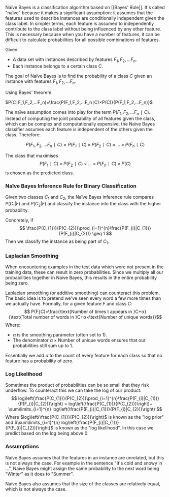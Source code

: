 Naïve Bayes is a classification algorithm based on [[Bayes' Rule]]. It's called "naïve" because it makes a significant assumption: it assumes that the features used to describe instances are conditionally independent given the class label. In simpler terms, each feature is assumed to independently contribute to the class label without being influenced by any other feature. This is necessary because when you have a number of features, it can be difficult to calculate probabilities for all possible combinations of features.

Given:

- A data set with instances described by features $F_{1}, F_{2}, ... F_{n}$.
- Each instance belongs to a certain class $C$.

The goal of Naïve Bayes is to find the probability of a class $C$ given an instance with features $F_{1}, F_{2}, ... F_{n}$.

Using Bayes' theorem:

$P(C∣F_1​,F_2​,...F_n​)=\frac{P(F_1​,F_2​,...F_n​∣C)×P(C)}{P(F_1​,F_2​,...F_n​)}​$

The naïve assumption comes into play for the term $P(F_1​,F_2​,...F_n​∣C)$. Instead of computing the joint probability of all features given the class, which can be complex and computationally expensive, the Naïve Bayes classifier assumes each feature is independent of the others given the class. Therefore:

$$
P(F_1​,F_2​,...F_n​∣C) = P(F_1​∣C)×P(F_2​∣C)×...×P(F_n​∣C)
$$

The class that maximises $$P(F_1​∣C)×P(F_2​∣C)×...×P(F_{n}​∣C) \times P(C)$$ is chosen as the predicted class.

### Naïve Bayes Inference Rule for Binary Classification
Given two classes $C_{1}$ and $C_{2}$, the Naïve Bayes inference rule compares $P(C_{1}|F)$ and $P(C_{2}|F)$ and classify the instance into the class with the higher probability.

Concretely, if 
$$
\frac{P(C_{1})}{P(C_{2})}\prod_{i=1}^{n}\frac{P(F_{i}|C_{1})}{P(F_{i}|C_{2})} \geq 1
$$
Then we classify the instance as being part of $C_{1}$.

### Laplacian Smoothing
When encountering examples in the test data which were not present in the training data, these can result in zero probabilities. Since we multiply all our probabilities together in Naïve Bayes, this results in the entire probability being zero. 

Laplacian smoothing (or additive smoothing) can counteract this problem. The basic idea is to pretend we've seen every word a few more times than we actually have. Formally, for a given feature $F$ and class $C$:
$$
P(F∣C)=\frac{\text{Number of times t appears in }C+α}{\text{Total number of words in }C+α×\text{Number of unique words}}​
$$
Where:
 - $\alpha$ is the smoothing parameter (often set to 1).
 - The denominator $α×\text{Number of unique words}$ ensures that our probabilities still sum up to 1.

Essentially we add $\alpha$ to the count of every feature for each class so that no feature has a probability of zero.

### Log Likelihood
Sometimes the product of probabilities can be so small that they risk underflow. To counteract this we can take the log of our product:
$$
log\left(\frac{P(C_{1})}{P(C_{2})}\prod_{i=1}^{n}\frac{P(F_{i}|C_{1})}{P(F_{i}|C_{2})}\right) = log\left(\frac{P(C_{1})}{P(C_{2})}\right)+ \sum\limits_{i=1}^{n} log\left(\frac{P(F_{i}|C_{1})}{P(F_{i}|C_{2})}\right)
$$
Where $log\left(\frac{P(C_{1})}{P(C_{2})}\right)$ is known as the "log prior"
and $\sum\limits_{i=1}^{n} log\left(\frac{P(F_{i}|C_{1})}{P(F_{i}|C_{2})}\right)$ is known as the "log likelihood".
In this case we predict based on the log being above 0.

### Assumptions
Naïve Bayes assumes that the features in an instance are unrelated, but this is not always the case. For example in the sentence "It's cold and snowy in ...", Naïve Bayes might assign the same probability to the next word being "Winter" as it does to "Summer".

Naïve Bayes also assumes that the size of the classes are relatively equal, which is not always the case.
